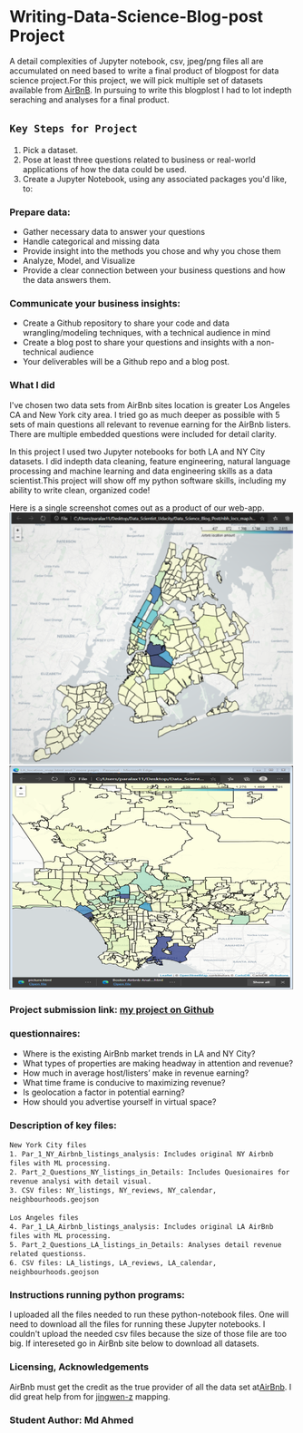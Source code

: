 # Writing-Data-Science-Blog-post Project
A detail complexities of Jupyter notebook, csv, jpeg/png files all are accumulated on need based to write a final product of blogpost for data science project.For this project, we will pick multiple set of datasets available from [AirBnB](http://insideairbnb.com/get-the-data.html). In pursuing to write this blogplost I had to lot indepth seraching and analyses for a final product.

## `Key Steps for Project`
1) Pick a dataset.
2) Pose at least three questions related to business or real-world applications of how the data could be used.
3) Create a Jupyter Notebook, using any associated packages you'd like, to:

### Prepare data:
- Gather necessary data to answer your questions
- Handle categorical and missing data
- Provide insight into the methods you chose and why you chose them
- Analyze, Model, and Visualize
- Provide a clear connection between your business questions and how the data answers them.

### Communicate your business insights:
- Create a Github repository to share your code and data wrangling/modeling techniques, with a technical audience in mind
- Create a blog post to share your questions and insights with a non-technical audience
- Your deliverables will be a Github repo and a blog post.

### What I did
I've chosen two data sets from AirBnb sites location is greater Los Angeles CA and New York city area. I tried go as much deeper as possible with 5 sets of main questions all relevant to revenue earning for the AirBnb listers. There are multiple embedded questions were included for detail clarity.

In this project I used two Jupyter notebooks for both LA and NY City datasets. I did indepth data cleaning, feature engineering, natural language processing and  machine learning and data engineering skills as a data scientist.This project will show off my python software skills, including my ability to write clean, organized code!

Here is a single screenshot comes out as a product of our web-app.
![New York City](NY_City_Blocks.png "title-1") ![Los Angelese City](LA_City_Blocks.png "title-2")


### Project submission link: [my project on Github](https://github.com/farhadkpx/Writing-Data-Science-Blog)
### questionnaires:
- Where is the existing AirBnb market trends in LA and NY City?
- What types of properties are making headway in attention and revenue?
- How much in average host/listers’ make in revenue earning?
- What time frame is conducive to maximizing revenue?
- Is geolocation a factor in potential earning?
- How should you advertise yourself in virtual space?

### Description of key files:
~~~~~~~~
New York City files
1. Par_1_NY_Airbnb_listings_analysis: Includes original NY Airbnb files with ML processing.
2. Part_2_Questions_NY_listings_in_Details: Includes Quesionaires for revenue analysi with detail visual.
3. CSV files: NY_listings, NY_reviews, NY_calendar, neighbourhoods.geojson

Los Angeles files
4. Par_1_LA_Airbnb_listings_analysis: Includes original LA AirBnb files with ML processing.
5. Part_2_Questions_LA_listings_in_Details: Analyses detail revenue related questionss.
6. CSV files: LA_listings, LA_reviews, LA_calendar, neighbourhoods.geojson
~~~~~~~~~

### Instructions running python programs:
I uploaded all the files needed to run these python-notebook files. One will need to download all the files for running these Jupyter notebooks.
I couldn't upload the needed csv files because the size of those file are too big. If intereseted go in AirBnb site below to download all datasets.

### Licensing, Acknowledgements
AirBnb must get the credit as the true provider of all the data set at[AirBnb](http://insideairbnb.com/get-the-data.html). I did great help from 
for [jingwen-z](https://github.com/jingwen-z/python-playground/blob/master/python_for_data_analysis/geovisualization/folium_demo.ipynb) mapping.

### Student Author: Md Ahmed

